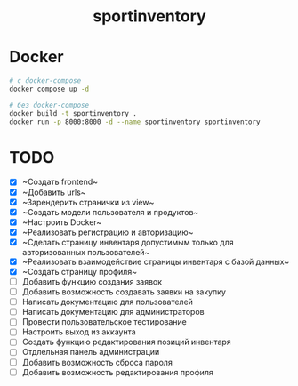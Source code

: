 <div align="center">

# sportinventory
</div>

# Docker
```bash
# с docker-compose
docker compose up -d

# без docker-compose
docker build -t sportinventory .
docker run -p 8000:8000 -d --name sportinventory sportinventory
```

# TODO
- [x] ~Создать frontend~
- [x] ~Добавить urls~
- [x] ~Зарендерить странички из view~
- [x] ~Создать модели пользователя и продуктов~
- [x] ~Настроить Docker~
- [x] ~Реализовать регистрацию и авторизацию~
- [x] ~Сделать страницу инвентаря допустимым только для авторизованных пользователей~
- [x] ~Реализовать взаимодействие страницы инвентаря с базой данных~
- [x] ~Создать страницу профиля~
- [ ] Добавить функцию создания заявок
- [ ] Добавить возможность создавать заявки на закупку
- [ ] Написать документацию для пользователей
- [ ] Написать документацию для администраторов
- [ ] Провести пользовательское тестирование
- [ ] Настроить выход из аккаунта
- [ ] Создать функцию редактирования позиций инвентаря
- [ ] Отдлельная панель администрации
- [ ] Добавить возможность сброса пароля
- [ ] Добавить возможность редактирования профиля
